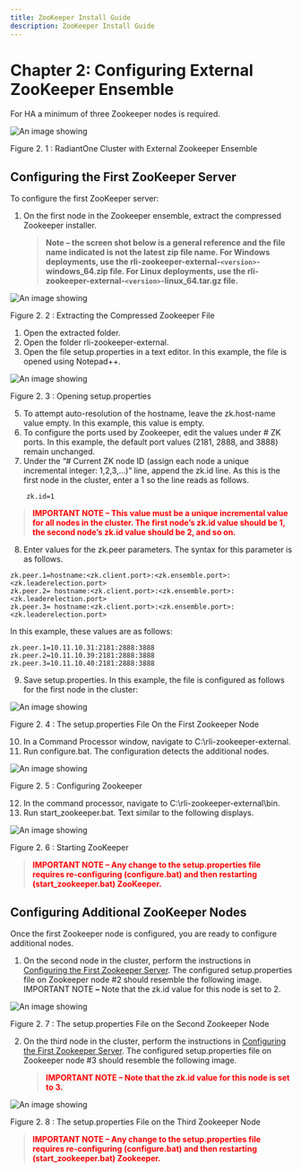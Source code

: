 ```yaml
---
title: ZooKeeper Install Guide
description: ZooKeeper Install Guide
---
```


# Chapter 2: Configuring External ZooKeeper Ensemble

For HA a minimum of three Zookeeper nodes is required.

![An image showing ](Media/Image2.1.jpg)

Figure 2. 1 : RadiantOne Cluster with External Zookeeper Ensemble

## Configuring the First ZooKeeper Server

To configure the first ZooKeeper server:

1. On the first node in the Zookeeper ensemble, extract the compressed Zookeeper installer.

   >**Note – the screen shot below is a general reference and the file name indicated is not the latest zip file name. For Windows deployments, use the rli-zookeeper-external-`<version>`-windows_64.zip file. For Linux deployments, use the rli-zookeeper-external-`<version>`-linux_64.tar.gz file.**

![An image showing ](Media/Image2.2.jpg)

Figure 2. 2 : Extracting the Compressed Zookeeper File

1. Open the extracted folder.
2. Open the folder rli-zookeeper-external.
3. Open the file setup.properties in a text editor. In this example, the file is opened using Notepad++.

![An image showing ](Media/Image2.3.jpg)

Figure 2. 3 : Opening setup.properties

5. To attempt auto-resolution of the hostname, leave the zk.host-name value empty. In this example, this value is empty.
6. To configure the ports used by Zookeeper, edit the values under # ZK ports. In this example, the default port values (2181, 2888, and 3888) remain unchanged.
7. Under the “# Current ZK node ID (assign each node a unique incremental integer: 1,2,3,...)” line, append the zk.id line. As this is the first node in the cluster, enter a 1 so the line reads as follows.

```
    zk.id=1
```

>  <span style="color:red">**IMPORTANT NOTE – This value must be a unique incremental value for all nodes in the cluster. The first node’s zk.id value should be 1, the second node’s zk.id value should be 2, and so on.**
8. Enter values for the zk.peer parameters. The syntax for this parameter is as follows.

```
zk.peer.1=hostname:<zk.client.port>:<zk.ensemble.port>:<zk.leaderelection.port>
zk.peer.2= hostname:<zk.client.port>:<zk.ensemble.port>:<zk.leaderelection.port>
zk.peer.3= hostname:<zk.client.port>:<zk.ensemble.port>:<zk.leaderelection.port>
```

In this example, these values are as follows:
```
zk.peer.1=10.11.10.31:2181:2888:3888
zk.peer.2=10.11.10.39:2181:2888:3888
zk.peer.3=10.11.10.40:2181:2888:3888
```

9. Save setup.properties. In this example, the file is configured as follows for the first node in the cluster:

![An image showing ](Media/Image2.4.jpg)

Figure 2. 4 : The setup.properties File On the First Zookeeper Node

10. In a Command Processor window, navigate to C:\rli-zookeeper-external.
11. Run configure.bat. The configuration detects the additional nodes.

![An image showing ](Media/Image2.5.jpg)

Figure 2. 5 : Configuring Zookeeper

12. In the command processor, navigate to C:\rli-zookeeper-external\bin.
13. Run start_zookeeper.bat. Text similar to the following displays.

![An image showing ](Media/Image2.6.jpg)

Figure 2. 6 : Starting ZooKeeper

><span style="color:red">**IMPORTANT NOTE – Any change to the setup.properties file requires re-configuring (configure.bat) and then restarting (start_zookeeper.bat) ZooKeeper.**

## Configuring Additional ZooKeeper Nodes

Once the first Zookeeper node is configured, you are ready to configure additional nodes.

1. On the second node in the cluster, perform the instructions in [Configuring the First Zookeeper Server](#configuring-the-first-zookeeper-server). The configured setup.properties file on Zookeeper node #2 should resemble the following image.
       IMPORTANT NOTE **–** Note that the zk.id value for this node is set to 2.

![An image showing ](Media/Image2.7.jpg)

Figure 2. 7 : The setup.properties File on the Second Zookeeper Node

2. On the third node in the cluster, perform the instructions in [Configuring the First Zookeeper Server](#configuring-the-first-zookeeper-server). The configured setup.properties file on Zookeeper node #3 should resemble the following image.


    >  <span style="color:red">**IMPORTANT NOTE **–** Note that the zk.id value for this node is set to 3.**

![An image showing ](Media/Image2.8.jpg)

Figure 2. 8 : The setup.properties File on the Third Zookeeper Node

>  <span style="color:red">**IMPORTANT NOTE – Any change to the setup.properties file requires re-configuring (configure.bat) and then restarting (start_zookeeper.bat) Zookeeper.**
